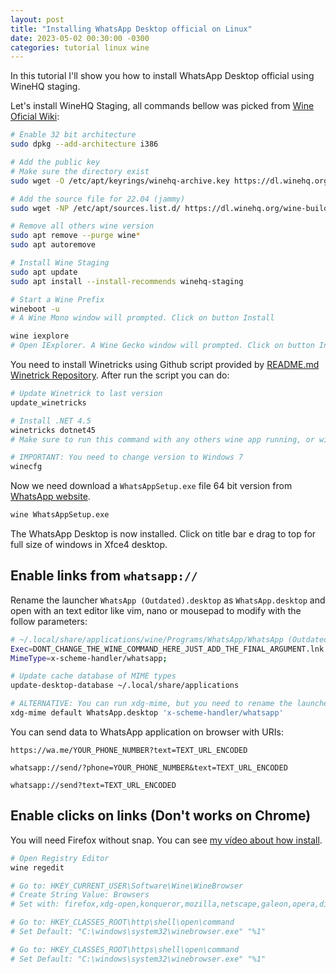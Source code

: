 ```yaml
---
layout: post
title: "Installing WhatsApp Desktop official on Linux"
date: 2023-05-02 00:30:00 -0300
categories: tutorial linux wine
---
```

In this tutorial I'll show you how to install WhatsApp Desktop official using WineHQ staging.

Let's install WineHQ Staging, all commands bellow was picked from [Wine Oficial Wiki](https://wiki.winehq.org/Ubuntu):

```bash
# Enable 32 bit architecture
sudo dpkg --add-architecture i386

# Add the public key
# Make sure the directory exist
sudo wget -O /etc/apt/keyrings/winehq-archive.key https://dl.winehq.org/wine-builds/winehq.key

# Add the source file for 22.04 (jammy)
sudo wget -NP /etc/apt/sources.list.d/ https://dl.winehq.org/wine-builds/ubuntu/dists/jammy/winehq-jammy.sources

# Remove all others wine version
sudo apt remove --purge wine*
sudo apt autoremove

# Install Wine Staging
sudo apt update
sudo apt install --install-recommends winehq-staging

# Start a Wine Prefix
wineboot -u
# A Wine Mono window will prompted. Click on button Install

wine iexplore
# Open IExplorer. A Wine Gecko window will prompted. Click on button Install
```

You need to install Winetricks using Github script provided by [README.md Winetrick Repository](https://github.com/Winetricks/winetricks). After run the script you can do:

```bash
# Update Winetrick to last version
update_winetricks

# Install .NET 4.5
winetricks dotnet45
# Make sure to run this command with any others wine app running, or winetrick will waiting process finished!

# IMPORTANT: You need to change version to Windows 7
winecfg
```

Now we need download a `WhatsAppSetup.exe` file 64 bit version from [WhatsApp website](https://www.whatsapp.com/download).

```bash
wine WhatsAppSetup.exe
```

The WhatsApp Desktop is now installed. Click on title bar e drag to top for full size of windows in Xfce4 desktop.

## Enable links from `whatsapp://`

Rename the launcher `WhatsApp (Outdated).desktop` as `WhatsApp.desktop` and open with an text editor like vim, nano or mousepad to modify with the follow parameters:

```bash
# ~/.local/share/applications/wine/Programs/WhatsApp/WhatsApp (Outdated).desktop
Exec=DONT_CHANGE_THE_WINE_COMMAND_HERE_JUST_ADD_THE_FINAL_ARGUMENT.lnk %u
MimeType=x-scheme-handler/whatsapp;

# Update cache database of MIME types
update-desktop-database ~/.local/share/applications

# ALTERNATIVE: You can run xdg-mime, but you need to rename the launcher
xdg-mime default WhatsApp.desktop 'x-scheme-handler/whatsapp'
```

You can send data to WhatsApp application on browser with URIs:

```
https://wa.me/YOUR_PHONE_NUMBER?text=TEXT_URL_ENCODED

whatsapp://send/?phone=YOUR_PHONE_NUMBER&text=TEXT_URL_ENCODED

whatsapp://send?text=TEXT_URL_ENCODED
```

## Enable clicks on links (Don't works on Chrome)

You will need Firefox without snap. You can see [my vídeo about how install](https://youtu.be/sUMBewTIJQg). 

```bash
# Open Registry Editor
wine regedit

# Go to: HKEY_CURRENT_USER\Software\Wine\WineBrowser
# Create String Value: Browsers
# Set with: firefox,xdg-open,konqueror,mozilla,netscape,galeon,opera,dillo

# Go to: HKEY_CLASSES_ROOT\http\shell\open\command
# Set Default: "C:\windows\system32\winebrowser.exe" "%1"

# Go to: HKEY_CLASSES_ROOT\https\shell\open\command
# Set Default: "C:\windows\system32\winebrowser.exe" "%1"
```
